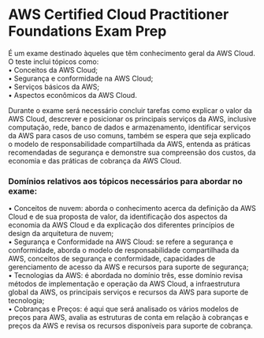 # AWS Certified Cloud Practitioner Foundations Exam Prep

É um exame destinado àqueles que têm conhecimento geral da AWS Cloud. O teste inclui tópicos como: <br>
•	Conceitos da AWS Cloud; <br>
•	Segurança e conformidade na AWS Cloud; <br>
•	Serviços básicos da AWS; <br>
•	Aspectos econômicos da AWS Cloud.<br>
<p>
Durante o exame será necessário concluir tarefas como explicar o valor da AWS Cloud, descrever e posicionar os principais serviços da AWS, inclusive computação, rede, banco de dados e armazenamento, identificar serviços da AWS para casos de uso comuns, também se espera que seja explicado o modelo de responsabilidade compartilhada da AWS, entenda as práticas recomendadas de segurança e demonstre sua compreensão dos custos, da economia e das práticas de cobrança da AWS Cloud.
</p> 

### Domínios relativos aos tópicos necessários para abordar no exame:<br>

•	Conceitos de nuvem: aborda o conhecimento acerca da definição da AWS Cloud e de sua proposta de valor, da identificação dos aspectos da economia da AWS Cloud e da explicação dos diferentes princípios de design da arquitetura de nuvem;<br>
•	Segurança e Conformidade na AWS Cloud: se refere a segurança e conformidade, aborda o modelo de responsabilidade compartilhada da AWS, conceitos de segurança e conformidade, capacidades de gerenciamento de acesso da AWS e recursos para suporte de segurança;<br>
•	Tecnologias da AWS: é abordada no domínio três, esse domínio revisa métodos de implementação e operação da AWS Cloud, a infraestrutura global da AWS, os principais serviços e recursos da AWS para suporte de tecnologia;<br>
•	Cobranças e Preços: é aqui que será analisado os vários modelos de preços para AWS, avalia as estruturas de conta em relação à cobranças e preços da AWS e revisa os recursos disponíveis para suporte de cobrança.<br>

